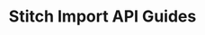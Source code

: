 ---
# -------------------------- #
#          PAGE INFO         #
# -------------------------- #

title: Stitch Import API Guides
permalink: /developers/import-api/guides

doc-type: "category"

product-type: "import-api"
content-type: "guide"
content-id: "import-api-guides-category"

sidebar: overview
layout: developer

summary: "Tutorials and reference guides for using the Stitch Import API."
---